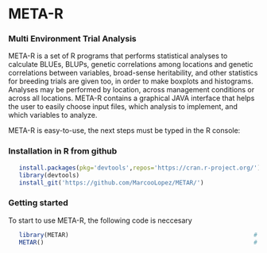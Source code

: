 # META-R
### Multi Environment Trial Analysis

META-R is a set of R programs that performs statistical analyses to calculate BLUEs, BLUPs, genetic correlations among locations and genetic correlations between variables, broad-sense heritability, and other statistics for breeding trials are given too, in order to make boxplots and histograms. Analyses may be performed by location, across management conditions or across all locations. META-R contains a graphical JAVA interface that helps the user to easily choose input files, which analysis to implement, and which variables to analyze. 

META-R is easy-to-use, the next steps must be typed in the R console:
### Installation in R from github
```R
   install.packages(pkg='devtools',repos='https://cran.r-project.org/')  # install devtools
   library(devtools)                                                     # load the library
   install_git('https://github.com/MarcooLopez/METAR/')  
```

### Getting started
To start to use META-R, the following code is neccesary
```R
   library(METAR)                                                    # load the library
   METAR()                                                           # open the interface
```
